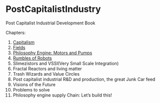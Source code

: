# PostCapitalistIndustry
Post Capitalist Industrial Development Book

Chapters:

1. [Capitalism](https://github.com/LafeLabs/PostCapitalistIndustry/edit/master/Capitalism.md)
2. [Fields](https://github.com/LafeLabs/PostCapitalistIndustry/edit/master/FileldsChapter2.md)
3. [Philosophy Engine: Motors and Pumps](https://github.com/LafeLabs/PostCapitalistIndustry/edit/master/EngineChapter3.md)
4. [Rumbles of Robots](https://github.com/LafeLabs/PostCapitalistIndustry/edit/master/RumblesChapter4.md)
5. Slimezistors and VSSI(Very Small Scale Integration)
6. Fractal Reactors and living matter
7. Trash Wizards and Value Circles
8. Post capitalist industrial R&D and production, the great Junk Car feed
9. Visions of the Future
10. Problems to solve
11. Philosophy engine supply Chain: Let’s build this!
 



